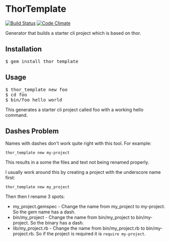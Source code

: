 # ThorTemplate

[![Build Status](https://travis-ci.org/tongueroo/thor_template.svg?branch=generator)](https://travis-ci.org/tongueroo/thor_template)
[![Code Climate](https://codeclimate.com/github/tongueroo/thor_template.png)](https://codeclimate.com/github/tongueroo/thor_template)

Generator that builds a starter cli project which is based on thor.

## Installation

<pre>
$ gem install thor_template
</pre>

## Usage

<pre>
$ thor_template new foo
$ cd foo
$ bin/foo hello world
</pre>

This generates a starter cli project called foo with a working hello command.

## Dashes Problem

Names with dashes don't work quite right with this tool.  For example:

```
thor_template new my-project
```

This results in a some the files and text not being renamed properly.  

I usually work around this by creating a project with the underscore name first:

```
thor_template new my_project
```

Then then I rename 3 spots:

* my_project.gemspec - Change the name from my_project to my-project.  So the gem name has a dash.
* bin/my_project - Change the name from bin/my_project to bin/my-project.  So the binary has a dash.
* lib/my_project.rb - Change the name from bin/my_project.rb to bin/my-project.rb. So if the project is required it is `require my-project`.
